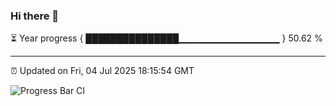 ### Hi there 👋

⏳ Year progress { ███████████████▁▁▁▁▁▁▁▁▁▁▁▁▁▁▁ } 50.62 %

---

⏰ Updated on Fri, 04 Jul 2025 18:15:54 GMT

![Progress Bar CI](https://github.com/Shyam-Makwana/GitHub-Actions-Demo/workflows/Progress%20Bar%20CI/badge.svg)
